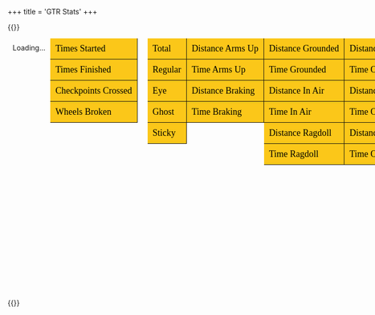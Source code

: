 +++
title = 'GTR Stats'
+++

{{<rawhtml>}}
<script src='https://code.jquery.com/jquery-3.6.0.min.js'></script>
<script src="https://cdnjs.cloudflare.com/ajax/libs/three.js/0.159.0/three.min.js" integrity="sha512-OviGQIoFPxWNbGybQNprasilCxjtXNGCjnaZQvDeCT0lSPwJXd5TC3usI/jsWepKW9lZLZ1ob1q/Vy4MnlTt7g==" crossorigin="anonymous" referrerpolicy="no-referrer"></script>
<link rel="stylesheet" href="https://cdnjs.cloudflare.com/ajax/libs/font-awesome/6.5.1/css/all.min.css">
<script src='/toolkist_stats.js'></script>

<style>

.tab-container
{
    display: flex;
    flex-direction: row;    
}

/* Style for the container of top-level tabs */
.tab-buttons {
    /*width: 150px; /* Adjust width as needed */
    height: 100%;
    overflow-y: auto;
    display: flex;
    flex-direction: column;
}

/* Style for top-level and secondary tab buttons */
.tab-button-top, .tab-button {
    background-color: rgb(251, 199, 25);
    font-family: 'Righteous';
    border: none;
    padding: 10px;
    cursor: pointer;
    text-align: left;
    transition: background-color 0.1s;
    border-right: 1px solid rgb(17,17,17);
    border-bottom: 1px solid rgb(17,17,17);
    font-size: 18px;
    white-space: nowrap;
}

.tab-button-top:hover, .tab-button:hover {
    background-color: rgb(253, 221, 114) !important;
}

.tab-button-top.active {
    background-color:  rgb(239, 107, 35);
}

/* Specific style for secondary tab buttons */
.tab-content .tab-buttons .tab-button.active {
    background-color: rgb(239, 107, 35); /* Active secondary tab */
}

/* Style for the main content container and secondary tab content container */
.tab-content, .tab-content > .tab-container {
    display: flex; /* Ensures horizontal layout */
    height: 100%;
}

/* Style for the content associated with secondary tabs */
.tab-pane {
    display: none; /* Hide all tab panes by default */
    flex-grow: 1; /* Allows the content to fill the available space */
    padding: 20px;
    overflow-y: auto;
}

/* Active tab content */
.tab-pane.active {
    display: block; /* Show active tab content */
    flex: 1;
    margin-bottom: 50px;
}

.tab-content{
    flex: 1;
}

.tab-container{
    width: 100%;
}

.leaderboardTable
{
    width: 100%;
    border: 1px solid rgb(239, 107, 35);
    margin-bottom: 20px;
}

.leaderboardTable tr
{
    font-size: 18px;
}
.leaderboardTable tr:nth-child(even)
{
    background-color: rgb(34,34,34);
    width: 100%;
}

.leaderboardTable td{
    padding: 5px;
}

</style>

<div id="content">
    <div class="tab-container">
        <!-- Top-level Tabs -->
        <div class="tab-buttons">
            <button class="tab-button-top" data-tab="leaderboard">Leaderboard</button>
            <button class="tab-button-top" data-tab="user">User</button>
            <button class="tab-button-top" data-tab="general">General</button>
            <button class="tab-button-top" data-tab="crashes">Crashes</button>
            <button class="tab-button-top" data-tab="controls">Controls</button>
            <button class="tab-button-top" data-tab="state">State</button>
            <button class="tab-button-top" data-tab="surface">Surface</button>
            <button class="tab-button-top" data-tab="noWheels">No Wheels</button>
            <button class="tab-button-top" data-tab="oneWheel">One Wheel</button>
            <button class="tab-button-top" data-tab="twoWheels">Two Wheels</button>
            <button class="tab-button-top" data-tab="threeWheels">Three Wheels</button>
            <button class="tab-button-top" data-tab="fourWheels">Four Wheels</button>
        </div>        
        <!-- Leaderboard Content -->
        <div id="leaderboard" class="tab-content">
        <div style='width: 100%; padding-bottom:50px; padding: 10px'>
                <div id='total_leaderboard'>Loading...</div>
            </div>
        </div>
        <!-- General Category -->
        <div id="general" class="tab-content">
            <div class="tab-container">
                <div class="tab-buttons">
                    <button class="tab-button" data-tab="timesStarted">Times Started</button>
                    <button class="tab-button" data-tab="timesFinished">Times Finished</button>
                    <button class="tab-button" data-tab="checkpointsCrossed">Checkpoints Crossed</button>
                    <button class="tab-button" data-tab="wheelsBroken">Wheels Broken</button>
                </div>
                <div class="tab-pane" id="timesStarted">Content for Times Started tab</div>
                <div class="tab-pane" id="timesFinished">Content for Times Finished tab</div>
                <div class="tab-pane" id="checkpointsCrossed">Content for Checkpoints Crossed tab</div>
                <div class="tab-pane" id="wheelsBroken">Content for Wheels Broken tab</div>
            </div>
        </div>
        <!-- User Category -->
        <div id="user" class="tab-content">
            <div style='width: 100%; padding-bottom:50px; padding: 10px'>
                <div id='selection_user'></div>
                <br>
                <div id='user_leaderboard'></div>
            </div>
        </div>
        <!-- Crashes Content + Secondary Tabs -->
        <div id="crashes" class="tab-content">
            <div class="tab-container">
                <div class="tab-buttons">
                    <button class="tab-button" data-tab="crashTotal">Total</button>
                    <button class="tab-button" data-tab="crashRegular">Regular</button>
                    <button class="tab-button" data-tab="crashEye">Eye</button>
                    <button class="tab-button" data-tab="crashGhost">Ghost</button>
                    <button class="tab-button" data-tab="crashSticky">Sticky</button>
                </div>
                <div class="tab-pane" id="crashTotal">Content for Total tab</div>
                <div class="tab-pane" id="crashRegular">Content for Regular tab</div>
                <div class="tab-pane" id="crashEye">Content for Eye tab</div>
                <div class="tab-pane" id="crashGhost">Content for Ghost tab</div>
                <div class="tab-pane" id="crashSticky">Content for Sticky tab</div>
            </div>
        </div>
        <!-- Controls Category -->
        <div id="controls" class="tab-content">
            <div class="tab-container">
                <div class="tab-buttons">
                    <button class="tab-button" data-tab="distanceArmsUp">Distance Arms Up</button>
                    <button class="tab-button" data-tab="timeArmsUp">Time Arms Up</button>
                    <button class="tab-button" data-tab="distanceBraking">Distance Braking</button>
                    <button class="tab-button" data-tab="timeBraking">Time Braking</button>
                </div>
                <div class="tab-pane" id="distanceArmsUp">Content for Distance Arms Up tab</div>
                <div class="tab-pane" id="timeArmsUp">Content for Time Arms Up tab</div>
                <div class="tab-pane" id="distanceBraking">Content for Distance Braking tab</div>
                <div class="tab-pane" id="timeBraking">Content for Time Braking tab</div>
            </div>
        </div>
        <!-- State Category -->
        <div id="state" class="tab-content">
            <div class="tab-container">
                <div class="tab-buttons">
                    <button class="tab-button" data-tab="distanceGrounded">Distance Grounded</button>
                    <button class="tab-button" data-tab="timeGrounded">Time Grounded</button>
                    <button class="tab-button" data-tab="distanceInAir">Distance In Air</button>
                    <button class="tab-button" data-tab="timeInAir">Time In Air</button>
                    <button class="tab-button" data-tab="distanceRagdoll">Distance Ragdoll</button>
                    <button class="tab-button" data-tab="timeRagdoll">Time Ragdoll</button>
                </div>
                <div class="tab-pane" id="distanceGrounded">Content for Distance Grounded tab</div>
                <div class="tab-pane" id="timeGrounded">Content for Time Grounded tab</div>
                <div class="tab-pane" id="distanceInAir">Content for Distance In Air tab</div>
                <div class="tab-pane" id="timeInAir">Content for Time In Air tab</div>
                <div class="tab-pane" id="distanceRagdoll">Content for Distance Ragdoll tab</div>
                <div class="tab-pane" id="timeRagdoll">Content for Time Ragdoll tab</div>
            </div>
        </div>
        <!-- Surface Category -->
        <div id="surface" class="tab-content">
            <div class="tab-container">
                <div class="tab-buttons">
                    <button class="tab-button" data-tab="distanceOnRegular">Distance On Regular</button>
                    <button class="tab-button" data-tab="timeOnRegular">Time On Regular</button>
                    <button class="tab-button" data-tab="distanceOnGrass">Distance On Grass</button>
                    <button class="tab-button" data-tab="timeOnGrass">Time On Grass</button>
                    <button class="tab-button" data-tab="distanceOnIce">Distance On Ice</button>
                    <button class="tab-button" data-tab="timeOnIce">Time On Ice</button>
                </div>
                <div class="tab-pane" id="distanceOnRegular">Content for Distance On Regular tab</div>
                <div class="tab-pane" id="timeOnRegular">Content for Time On Regular tab</div>
                <div class="tab-pane" id="distanceOnGrass">Content for Distance On Grass tab</div>
                <div class="tab-pane" id="timeOnGrass">Content for Time On Grass tab</div>
                <div class="tab-pane" id="distanceOnIce">Content for Distance On Ice tab</div>
                <div class="tab-pane" id="timeOnIce">Content for Time On Ice tab</div>
            </div>
        </div>
        <!-- No Wheels Category -->
        <div id="noWheels" class="tab-content">
            <div class="tab-container">
                <div class="tab-buttons">
                    <button class="tab-button" data-tab="distanceOnNoWheels">Distance On No Wheels</button>
                    <button class="tab-button" data-tab="timeOnNoWheels">Time On No Wheels</button>
                    <button class="tab-button" data-tab="distanceWithNoWheels">Distance With No Wheels</button>
                    <button class="tab-button" data-tab="timeWithNoWheels">Time With No Wheels</button>
                </div>
                <div class="tab-pane" id="distanceOnNoWheels">Content for Distance On No Wheels tab</div>
                <div class="tab-pane" id="timeOnNoWheels">Content for Time On No Wheels tab</div>
                <div class="tab-pane" id="distanceWithNoWheels">Content for Distance With No Wheels tab</div>
                <div class="tab-pane" id="timeWithNoWheels">Content for Time With No Wheels tab</div>
            </div>
        </div>
        <!-- One Wheel Category -->
        <div id="oneWheel" class="tab-content">
            <div class="tab-container">
                <div class="tab-buttons">
                    <button class="tab-button" data-tab="distanceOnOneWheel">Distance On One Wheel</button>
                    <button class="tab-button" data-tab="timeOnOneWheel">Time On One Wheel</button>
                    <button class="tab-button" data-tab="distanceWithOneWheel">Distance With One Wheel</button>
                    <button class="tab-button" data-tab="timeWithOneWheel">Time With One Wheel</button>
                </div>
                <div class="tab-pane" id="distanceOnOneWheel">Content for Distance On One Wheel tab</div>
                <div class="tab-pane" id="timeOnOneWheel">Content for Time On One Wheel tab</div>
                <div class="tab-pane" id="distanceWithOneWheel">Content for Distance With One Wheel tab</div>
                <div class="tab-pane" id="timeWithOneWheel">Content for Time With One Wheel tab</div>
            </div>
        </div>
        <!-- Two Wheels Category -->
        <div id="twoWheels" class="tab-content">
            <div class="tab-container">
                <div class="tab-buttons">
                    <button class="tab-button" data-tab="distanceOnTwoWheels">Distance On Two Wheels</button>
                    <button class="tab-button" data-tab="timeOnTwoWheels">Time On Two Wheels</button>
                    <button class="tab-button" data-tab="distanceWithTwoWheels">Distance With Two Wheels</button>
                    <button class="tab-button" data-tab="timeWithTwoWheels">Time With Two Wheels</button>
                </div>
                <div class="tab-pane" id="distanceOnTwoWheels">Content for Distance On Two Wheels tab</div>
                <div class="tab-pane" id="timeOnTwoWheels">Content for Time On Two Wheels tab</div>
                <div class="tab-pane" id="distanceWithTwoWheels">Content for Distance With Two Wheels tab</div>
                <div class="tab-pane" id="timeWithTwoWheels">Content for Time With Two Wheels tab</div>
            </div>
        </div>
        <!-- Three Wheels Category -->
        <div id="threeWheels" class="tab-content">
            <div class="tab-container">
                <div class="tab-buttons">
                    <button class="tab-button" data-tab="distanceOnThreeWheels">Distance On Three Wheels</button>
                    <button class="tab-button" data-tab="timeOnThreeWheels">Time On Three Wheels</button>
                    <button class="tab-button" data-tab="distanceWithThreeWheels">Distance With Three Wheels</button>
                    <button class="tab-button" data-tab="timeWithThreeWheels">Time With Three Wheels</button>
                </div>
                <div class="tab-pane" id="distanceOnThreeWheels">Content for Distance On Three Wheels tab</div>
                <div class="tab-pane" id="timeOnThreeWheels">Content for Time On Three Wheels tab</div>
                <div class="tab-pane" id="distanceWithThreeWheels">Content for Distance With Three Wheels tab</div>
                <div class="tab-pane" id="timeWithThreeWheels">Content for Time With Three Wheels tab</div>
            </div>
        </div>
        <!-- Four Wheels Category -->
        <div id="fourWheels" class="tab-content">
            <div class="tab-container">
                <div class="tab-buttons">
                    <button class="tab-button" data-tab="distanceOnFourWheels">Distance On Four Wheels</button>
                    <button class="tab-button" data-tab="timeOnFourWheels">Time On Four Wheels</button>
                    <button class="tab-button" data-tab="distanceWithFourWheels">Distance With Four Wheels</button>
                    <button class="tab-button" data-tab="timeWithFourWheels">Time With Four Wheels</button>
                </div>
                <div class="tab-pane" id="distanceOnFourWheels">Content for Distance On Four Wheels tab</div>
                <div class="tab-pane" id="timeOnFourWheels">Content for Time On Four Wheels tab</div>
                <div class="tab-pane" id="distanceWithFourWheels">Content for Distance With Four Wheels tab</div>
                <div class="tab-pane" id="timeWithFourWheels">Content for Time With Four Wheels tab</div>
            </div>
        </div>
    </div>
</div>

<script>
    $(document).ready(function() {
        // Click event for top-level tabs
        $('.tab-button-top').click(function() {
            // Remove 'active' class from all top-level tabs and hide all content
            $('.tab-button-top').removeClass('active');//.css('background-color', 'green !important');
            $('.tab-content').removeClass('active').hide();

            // Add 'active' class to clicked top-level tab and show its content
            $(this).addClass('active');//.css('background-color', 'red');
            var tabId = $(this).attr('data-tab');
            $('#' + tabId).addClass('active').show();

            // Hide all secondary tab contents and remove 'active' class
            $('#' + tabId).find('.tab-content').removeClass('active').hide();
            $('#' + tabId).find('.tab-button').removeClass('active');//.css('background-color', 'green');

            // Automatically click the first secondary tab if it exists
            var firstSecondaryTab = $('#' + tabId).find('.tab-button').first();
            if(firstSecondaryTab.length) {
                firstSecondaryTab.trigger('click');
            }
        });

        // Click event for secondary tabs within a tab-content
        $(document).on('click', '.tab-content .tab-button', function() {
            // Get the container of this secondary tab
            var container = $(this).closest('.tab-content');

            // Remove 'active' class from all secondary tabs in this container and hide their contents
            container.find('.tab-button').removeClass('active');//.css('background-color', '#ddd');
            container.find('.tab-pane').removeClass('active').hide();

            // Add 'active' class to clicked secondary tab and show its content
            $(this).addClass('active');//.css('background-color', 'rgb(239, 107, 35)');
            var tabId = $(this).attr('data-tab');
            $('#' + tabId).addClass('active').show();
        });

        // Automatically click the first top-level tab on page load
        $('.tab-button-top').first().trigger('click');
    });

    function mToKm(meters) {
        const kilometers = meters / 1000;
        // Determine the number of decimal places needed to keep three significant figures
        const decimalPlaces = kilometers < 1 ? 2 : kilometers < 10 ? 1 : 0;
        return kilometers.toFixed(decimalPlaces);
    }

    function secondsToDHMS(seconds) {
        const days = Math.floor(seconds / (3600*24));
        seconds -= days * 3600 * 24;
        const hours = Math.floor(seconds / 3600);
        seconds -= hours * 3600;
        const minutes = Math.floor(seconds / 60);
        seconds = Math.floor(seconds % 60);
        
        return `${days}d ${hours}h ${minutes}m ${seconds}s`;
    }

    const purple = '<i style="color: #7851A9; font-size: 18px" class="fa fa-trophy" aria-hidden="true"></i>';
    const gold = '<i style="color: #d4af37; font-size: 18px" class="fa fa-trophy" aria-hidden="true"></i>';
    const silver = '<i style="color: #c0c0c0; font-size: 18px" class="fa fa-trophy" aria-hidden="true"></i>';
    const bronze = '<i style="color: #cd7f32; font-size: 18px" class="fa fa-trophy" aria-hidden="true"></i>';

    const p = '#7851A9';
    const g = ' #d4af37';
    const s = '#c0c0c0';
    const b = '#cd7f32';

    function CreateLeaderboardTable(data, property)
    {
        // Create the table and the header row
        var $table = $('<table>').addClass('leaderboardTable');        

        // Populate the table rows with data
        data.forEach(function(item, index) {
            var $row = $('<tr>');

            let ind = "" + (index + 1);
            switch(index)
            {
                case 0: ind = purple;
                $row.css({'color':p});
                break;
                case 1: ind = gold;
                $row.css({'color':g});
                break;
                case 2: ind = silver;
                $row.css({'color':s});
                break;
                case 3: ind = bronze;
                $row.css({'color':b});
                break;
            }

            let val = item[property];
            if(property.includes('distance'))
            {
                val = mToKm(val) + "km";
            }
            else if(property.includes('time') && !property.includes('times'))
            {
                val = secondsToDHMS(val);
            }

            $row.append($('<td>').html(ind), $('<td>').text(item.playerName), $('<td>').text(val));
            $table.append($row);
        });

        return $table;
    }

    var allSortedData = {};

    function UserSelected(selectedUser) {

        // Create the table and the header row
        var $table = $('<table>').addClass('leaderboardTable');

        Object.keys(allSortedData).forEach(function(property) 
        {
            if(property != 'playerName'){

            // Find the index of the player in the array
            var index = allSortedData[property].findIndex(u => u.playerName == selectedUser);

            // If the player is found, index will be >= 0
            if (index >= 0) {
                var userData = allSortedData[property][index];
                var userStat = userData[property];
                var position = index;

                console.log(`${selectedUser} is number ${position} in ${property} with value: ${userStat}`);

                var $row = $('<tr>');

                let ind = "" + (index + 1);
                switch(position)
                {
                    case 0: ind = purple;
                        $row.css({'color':p});
                        break;
                    case 1: ind = gold;
                        $row.css({'color':g});
                        break;
                    case 2: ind = silver;
                        $row.css({'color':s});
                        break;
                    case 3: ind = bronze;
                        $row.css({'color':b});
                        break;
                }

                let val = userStat;
                if(property.includes('distance'))
                {
                    val = mToKm(val) + "km";
                }
                else if(property.includes('time') && !property.includes('times'))
                {
                    val = secondsToDHMS(val);
                }

                $row.append($('<td>').html(ind), $('<td>').text(property), $('<td>').text(val));
                $table.append($row);
                } 
                else 
                {
                    var $row = $('<tr>');
                    $row.append($('<td>').html("?"), $('<td>').text(property), $('<td>').text("?"));
                    $table.append($row);
                }
            }
        });

        $('#user_leaderboard').empty().append($table);
    }

    function CreateTotalLeaderboard()
    {
        // Create the table and the header row
        var $table = $('<table>').addClass('leaderboardTable');

        Object.keys(allSortedData).forEach(function(property) 
        {
            if(property != 'playerName'){
                var $row = $('<tr>').css({'color':p});

                //Get the first person on the list.
                var first = allSortedData[property][0];
                var val = allSortedData[property][0][property];

                if(property.includes('distance'))
                {
                    val = mToKm(val) + "km";
                }
                else if(property.includes('time') && !property.includes('times'))
                {
                    val = secondsToDHMS(val);
                }

                $row.append($('<td>').html(purple), $('<td>').text(property), $('<td>').text(first.playerName), $('<td>').text(val));        
                $table.append($row);            
            }  
        });

        $('#total_leaderboard').empty().append($table);
    }

    function DataLoaded()
    {
        console.log(toolkist_stats.processedData);
        
        //Fill Pages
        Object.keys(toolkist_stats.processedData[0]).forEach(function(property) 
        {
            var data = toolkist_stats.GetSortedData(property);
            allSortedData[property] = data;

            var table = CreateLeaderboardTable(data, property);
            $('#' + property).html(table);

            console.log(allSortedData);
        });

        toolkist_stats.createPlayerSelectionList('selection_user', UserSelected);
        CreateTotalLeaderboard();
    }

    toolkist_stats.RetreiveData(DataLoaded);

</script>
{{</rawhtml>}}